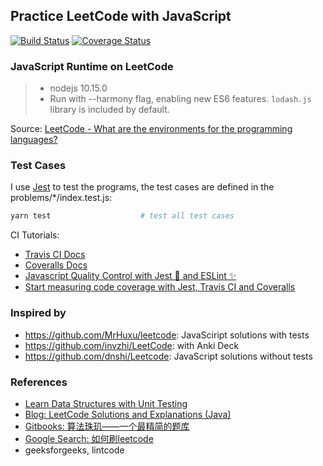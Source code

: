 ## Practice LeetCode with JavaScript

[![Build Status](https://travis-ci.com/jizusun/leetcode-jizu.svg?branch=master)](https://travis-ci.com/jizusun/leetcode-jizu)
[![Coverage Status](https://coveralls.io/repos/github/jizusun/leetcode-jizu/badge.svg?branch=master)](https://coveralls.io/github/jizusun/leetcode-jizu?branch=master)

### JavaScript Runtime on LeetCode
> - nodejs 10.15.0
> - Run with --harmony flag, enabling new ES6 features.
`lodash.js` library is included by default.

Source: [LeetCode - What are the environments for the programming languages?](https://support.leetcode.com/hc/en-us/articles/360011833974-What-are-the-environments-for-the-programming-languages)

### Test Cases
I use [Jest](https://jestjs.io) to test the programs, the test cases are defined in the problems/*/index.test.js:
```sh
yarn test                    # test all test cases
```
CI Tutorials:
- [Travis CI Docs](https://docs.travis-ci.com/user/languages/javascript-with-nodejs/)
- [Coveralls Docs](https://docs.coveralls.io/javascript)
- [Javascript Quality Control with Jest 🤹 and ESLint ✨](https://medium.com/asos-techblog/javascript-quality-control-with-jest-and-eslint-b888eeb4b0c4)
- [Start measuring code coverage with Jest, Travis CI and Coveralls](https://medium.com/@ollelauribostr/start-measuring-coverage-with-jest-travis-ci-and-coveralls-1867928aca42)
### Inspired by
- https://github.com/MrHuxu/leetcode: JavaSciript solutions with tests
- https://github.com/invzhi/LeetCode: with Anki Deck
- https://github.com/dnshi/Leetcode: JavaScript solutions without tests



### References
- [Learn Data Structures with Unit Testing](https://github.com/jizusun/learn-data-structures-with-javascript)
- [Blog: LeetCode Solutions and Explanations (Java)](http://www.goodtecher.com/leetcode-solutions-explanations/)
- [Gitbooks: 算法珠玑——一个最精简的题库](https://soulmachine.gitbooks.io/algorithm-essentials/content/java/)
- [Google Search: 如何刷leetcode](https://www.google.com/search?q=%E5%A6%82%E4%BD%95%E5%88%B7+leetcode)
- geeksforgeeks, lintcode

